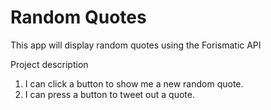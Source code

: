 # Random Quotes
This app will display random quotes using the Forismatic API

Project description
1. I can click a button to show me a new random quote.
2. I can press a button to tweet out a quote.
